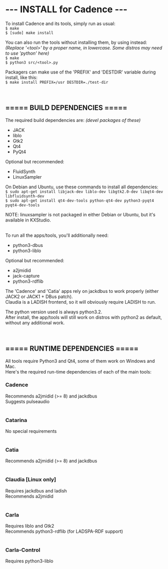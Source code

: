 # ---  INSTALL for Cadence  ---

To install Cadence and its tools, simply run as usual: <br/>
`$ make` <br/>
`$ [sudo] make install`

You can also run the tools without installing them, by using instead: <br/>
<i>(Replace '&lt;tool&gt;' by a proper name, in lowercase. Some distros may need to use 'python' here)</i> <br/>
`$ make` <br/>
`$ python3 src/<tool>.py`

Packagers can make use of the 'PREFIX' and 'DESTDIR' variable during install, like this: <br/>
`$ make install PREFIX=/usr DESTDIR=./test-dir`

<br/>

===== BUILD DEPENDENCIES =====
--------------------------------
The required build dependencies are: <i>(devel packages of these)</i>

 - JACK
 - liblo
 - Gtk2
 - Qt4
 - PyQt4

Optional but recommended:

 - FluidSynth
 - LinuxSampler

On Debian and Ubuntu, use these commands to install all dependencies: <br/>
`$ sudo apt-get install libjack-dev liblo-dev libgtk2.0-dev libqt4-dev libfluidsynth-dev` <br/>
`$ sudo apt-get install qt4-dev-tools python-qt4-dev python3-pyqt4 pyqt4-dev-tools`

NOTE: linuxsampler is not packaged in either Debian or Ubuntu, but it's available in KXStudio. <br/>
<br/>

To run all the apps/tools, you'll additionally need:

 - python3-dbus
 - python3-liblo

Optional but recommended:

 - a2jmidid
 - jack-capture
 - python3-rdflib

The 'Cadence' and 'Catia' apps rely on jackdbus to work properly (either JACK2 or JACK1 + DBus patch). <br/>
Claudia is a LADISH frontend, so it will obviously require LADISH to run.

The python version used is always python3.2. <br/>
After install, the app/tools will still work on distros with python2 as default, without any additional work.

<br/>

===== RUNTIME DEPENDENCIES =====
----------------------------------
All tools require Python3 and Qt4, some of them work on Windows and Mac. <br/>
Here's the required run-time dependencies of each of the main tools:

### Cadence
Recommends a2jmidid (>= 8) and jackdbus <br/>
Suggests pulseaudio <br/>
<br/>

### Catarina
No special requirements <br/>
<br/>

### Catia
Recommends a2jmidid (>= 8) and jackdbus <br/>
<br/>

### Claudia [Linux only] <br/>
Requires jackdbus and ladish <br/>
Recommends a2jmidid <br/>
<br/>

### Carla
Requires liblo and Gtk2 <br/>
Recommends python3-rdflib (for LADSPA-RDF support) <br/>
<br/>

### Carla-Control
Requires python3-liblo <br/>
<br/>

